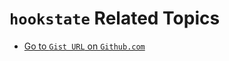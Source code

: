 # `hookstate` Related Topics

- [Go to `Gist URL` on `Github.com`](https://gist.github.com/langisor/838db412a9302e18928a9dbaa10c8d1b)
